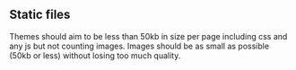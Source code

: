 ## Static files

Themes should aim to be less than 50kb in size per page including css and 
any js but not counting images. Images should be as small as possible (50kb or less)
without losing too much quality.